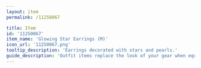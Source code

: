 ```yaml
---
layout: item
permalink: /11250067

title: Item
id: '11250067'
item_name: 'Glowing Star Earrings (M)'
icon_url: '11250067.png'
tooltip_description: 'Earrings decorated with stars and pearls.'
guide_description: 'Outfit items replace the look of your gear when equipped.'
---
```

